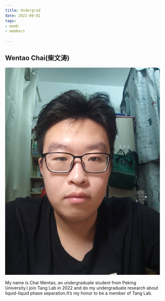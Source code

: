 ```yaml
---
title: Undergrad
date: 2022-09-01
tags:
- memb
- members

---
```


## Wentao Chai(柴文涛)


![柴文涛](https://raw.githubusercontent.com/DF-Master/tanglabpicbed/main/2023/chaiwt.jpg)

My name is Chai Wentao, an undergraduate student from Peking University.I join Tang Lab in 2022 and do my undergraduate research about liquid-liquid phase separation.It’s my honor to be a member of Tang Lab.